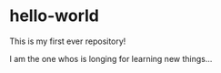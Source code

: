 # hello-world
This is my first ever repository!

I am the one whos is longing for learning new things...
